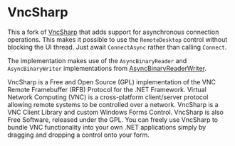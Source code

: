 # VncSharp

This a fork of [VncSharp](https://github.com/humphd/VncSharp) that adds support for asynchronous connection operations. This makes it possible to use the `RemoteDesktop` control without blocking the UI thread. Just await `ConnectAsync` rather than calling `Connect`.

The implementation makes use of the `AsyncBinaryReader` and `AsyncBinaryWriter` implementations from [AsyncBinaryReaderWriter](https://github.com/ronnieoverby/AsyncBinaryReaderWriter).

VncSharp is a Free and Open Source (GPL) implementation of the VNC Remote Framebuffer (RFB) Protocol for the .NET Framework. Virtual Network Computing (VNC) is a cross-platform client/server protocol allowing remote systems to be controlled over a network. VncSharp is a VNC Client Library and custom Windows Forms Control. VncSharp is also Free Software, released under the GPL. You can freely use VncSharp to bundle VNC functionality into your own .NET applications simply by dragging and dropping a control onto your form.
